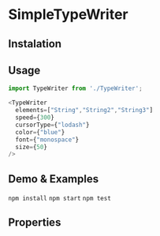 # SimpleTypeWriter

## Instalation

## Usage
```js
import TypeWriter from './TypeWriter';
```
```js
<TypeWriter 
  elements=["String","String2","String3"]
  speed={300}
  cursorType={"lodash"}
  color={"blue"}
  font={"monospace"}
  size={50}
/>
```

## Demo & Examples
``npm install``
``npm start``
``npm test``


## Properties
